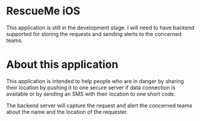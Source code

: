 RescueMe iOS
===========

This application is still in the development stage. I will need to have backend supported for storing the requests and sending alerts to the concerned teams.

About this application
======================

This application is intended to help people who are in danger by sharing their location by pushing it to one secure server if data connection is available or by sending an SMS with their location to one short code.

The backend server will capture the request and alert the concerned teams about the name and the location of the requester.
